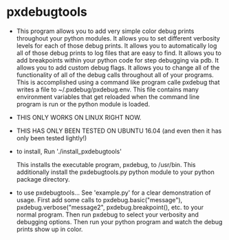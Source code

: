 # pxdebugtools
* This program allows you to add very simple color debug prints throughout your python modules.
     It allows you to set different verbosity levels for each of those debug prints.
     It allows you to automatically log all of those debug prints to log files that are easy to find.
     It allows you to add breakpoints within your python code for step debugging via pdb.
     It allows you to add custom debug flags.
     It allows you to change all of the functionality of all of the debug calls throughout all of your programs.
     This is accomplished using a command like program calle pxdebug that writes a file to ~/.pxdebug/pxdebug.env.
     This file contains many environment variables that get reloaded when the command line program is run or the python module is loaded.
* THIS ONLY WORKS ON LINUX RIGHT NOW.
* THIS HAS ONLY BEEN TESTED ON UBUNTU 16.04 (and even then it has only been tested lightly!)
* to install, 
    Run './install_pxdebugtools'

    This installs the executable program, pxdebug, to /usr/bin.
    This additionally install the pxdebugtools.py python module to your python package directory.

 * to use pxdebugtools...
    See 'example.py' for a clear demonstration of usage. 
    First add some calls to pxdebug.basic("message"), pxdebug.verbose("message2", pxdebug.breakpoint(), etc. to your normal program.
    Then run pxdebug to select your verbosity and debugging options.
    Then run your python program and watch the debug prints show up in color.
